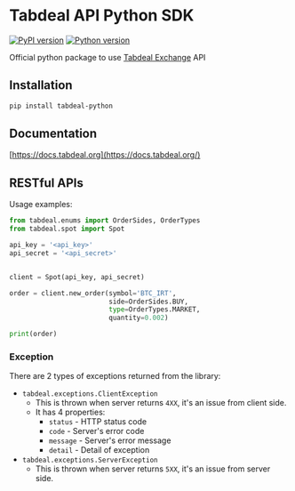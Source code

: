 # Tabdeal API Python SDK
[![PyPI version](https://img.shields.io/pypi/v/tabdeal-python)](https://pypi.python.org/pypi/binance-connector)
[![Python version](https://img.shields.io/pypi/pyversions/tabdeal-python)](https://www.python.org/downloads/)



Official python package to use [Tabdeal Exchange](https://www.tabdeal.org/) API


## Installation

```bash
pip install tabdeal-python
```

## Documentation

[https://docs.tabdeal.org](https://docs.tabdeal.org/)

## RESTful APIs

Usage examples:
```python
from tabdeal.enums import OrderSides, OrderTypes
from tabdeal.spot import Spot

api_key = '<api_key>'
api_secret = '<api_secret>'


client = Spot(api_key, api_secret)

order = client.new_order(symbol='BTC_IRT',
                         side=OrderSides.BUY,
                         type=OrderTypes.MARKET,
                         quantity=0.002)

print(order)
```

### Exception

There are 2 types of exceptions returned from the library:
- `tabdeal.exceptions.ClientException`
    - This is thrown when server returns `4XX`, it's an issue from client side.
    - It has 4 properties:
        - `status` - HTTP status code
        - `code` - Server's error code
        - `message` - Server's error message
        - `detail` - Detail of exception
- `tabdeal.exceptions.ServerException`
    - This is thrown when server returns `5XX`, it's an issue from server side.
